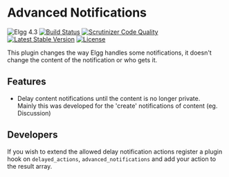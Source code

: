 Advanced Notifications
======================

![Elgg 4.3](https://img.shields.io/badge/Elgg-4.3-green.svg)
[![Build Status](https://scrutinizer-ci.com/g/ColdTrick/advanced_notifications/badges/build.png?b=master)](https://scrutinizer-ci.com/g/ColdTrick/advanced_notifications/build-status/master)
[![Scrutinizer Code Quality](https://scrutinizer-ci.com/g/ColdTrick/advanced_notifications/badges/quality-score.png?b=master)](https://scrutinizer-ci.com/g/ColdTrick/advanced_notifications/?branch=master)
[![Latest Stable Version](https://poser.pugx.org/coldtrick/advanced_notifications/v/stable.svg)](https://packagist.org/packages/coldtrick/advanced_notifications)
[![License](https://poser.pugx.org/coldtrick/advanced_notifications/license.svg)](https://packagist.org/packages/coldtrick/advanced_notifications)

This plugin changes the way Elgg handles some notifications, it doesn't change the content of the notification or who gets it.

Features
-----------

- Delay content notifications until the content is no longer private.  
Mainly this was developed for the 'create' notifications of content (eg. Discussion)

Developers
----------

If you wish to extend the allowed delay notification actions register a plugin hook on
`delayed_actions`, `advanced_notifications` and add your action to the result array.
